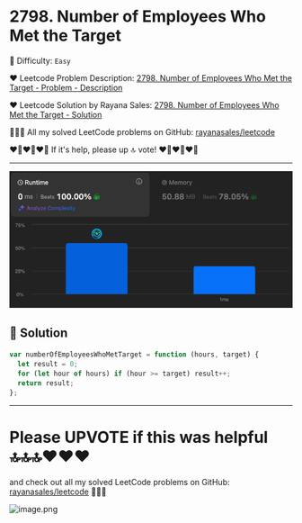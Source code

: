 # 2798. Number of Employees Who Met the Target

🌱 Difficulty: `Easy`

❤️ Leetcode Problem Description: [2798. Number of Employees Who Met the Target - Problem - Description](https://leetcode.com/problems/number-of-employees-who-met-the-target/description/)

❤️ Leetcode Solution by Rayana Sales: [2798. Number of Employees Who Met the Target - Solution](https://leetcode.com/problems/number-of-employees-who-met-the-target/solutions/6021322/beats-100-5-lines-solution-beginner-friendly-javascript)

💁🏻‍♀️ All my solved LeetCode problems on GitHub: [rayanasales/leetcode](https://github.com/rayanasales/leetcode)

❤️‍🔥❤️‍🔥❤️‍🔥 If it's help, please up 🔝 vote! ❤️‍🔥❤️‍🔥❤️‍🔥

---

![alt text](image.png)

## 🚀 Solution

```javascript []
var numberOfEmployeesWhoMetTarget = function (hours, target) {
  let result = 0;
  for (let hour of hours) if (hour >= target) result++;
  return result;
};
```

---

# Please UPVOTE if this was helpful 🔝🔝🔝❤️❤️❤️

and check out all my solved LeetCode problems on GitHub: [rayanasales/leetcode](https://github.com/rayanasales/leetcode) 🤙😚🤘

![image.png](https://assets.leetcode.com/users/images/57bce3b1-56e2-4c20-9cdf-b61fef26b93b_1725494158.6252415.png)
